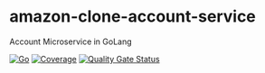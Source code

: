 # amazon-clone-account-service
Account Microservice in GoLang

[![Go](https://github.com/yigithanbalci/amazon-clone-account-service/actions/workflows/go.yml/badge.svg)](https://github.com/yigithanbalci/amazon-clone-account-service/actions/workflows/go.yml)
[![Coverage](https://sonarcloud.io/api/project_badges/measure?project=yigithanbalci_amazon-clone-account-service&metric=coverage)](https://sonarcloud.io/dashboard?id=yigithanbalci_amazon-clone-account-service)
[![Quality Gate Status](https://sonarcloud.io/api/project_badges/measure?project=yigithanbalci_amazon-clone-account-service&metric=alert_status)](https://sonarcloud.io/dashboard?id=yigithanbalci_amazon-clone-account-service)
